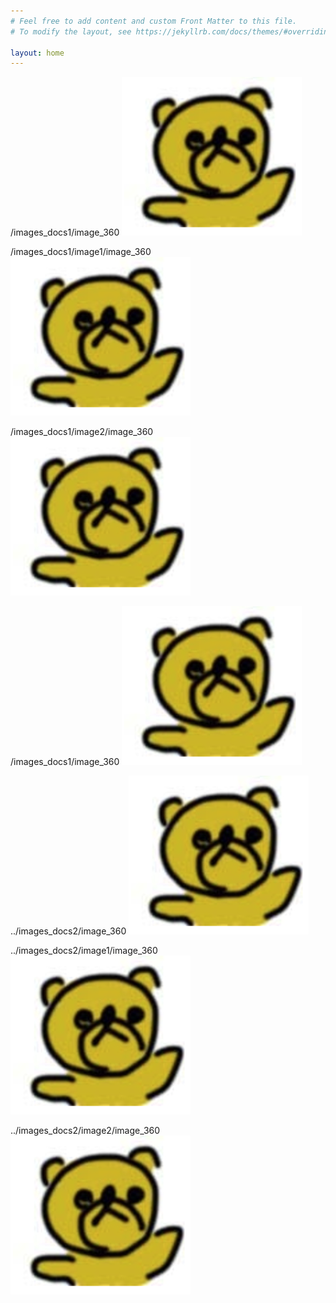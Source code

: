 ```yaml
---
# Feel free to add content and custom Front Matter to this file.
# To modify the layout, see https://jekyllrb.com/docs/themes/#overriding-theme-defaults

layout: home
---
```


/images_docs1/image_360
![くま0](./images_docs1/image_360.png "サンプル")

/images_docs1/image1/image_360
![くま0](./images_docs1/image1/image_360.png "サンプル")

/images_docs1/image2/image_360
![くま0](./images_docs1/image2/image_360.png "サンプル")

/images_docs1/image_360
![くま0](./images_docs1/image_360.png "サンプル")


../images_docs2/image_360
![くま1](./images_docs2/image_360.png "サンプル")

../images_docs2/image1/image_360
![くま1](./images_docs2/image1/image_360.png "サンプル")

../images_docs2/image2/image_360
![くま1](./images_docs2/image2/image_360.png "サンプル")


